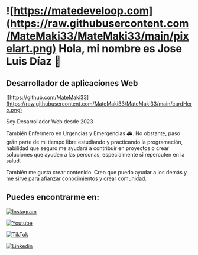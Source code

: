 
 # ![https://matedeveloop.com](https://raw.githubusercontent.com/MateMaki33/MateMaki33/main/pixelart.png) Hola, mi nombre es Jose Luis Díaz 👋
##  Desarrollador de aplicaciones Web

![https://github.com/MateMaki33](https://raw.githubusercontent.com/MateMaki33/MateMaki33/main/cardHero.png)

Soy Desarrollador Web desde 2023

También Enfermero en Urgencias y Emergencias 🚑.
No obstante, paso grán parte de mi tiempo libre estudiando y practicando la
programación, habilidad que seguro me ayudará a contribuir en proyectos o crear 
soluciones que ayuden a las personas, especialmente si repercuten en la salud.

También me gusta crear contenido. Creo que puedo ayudar
a los demás y me sirve para afianzar conocimientos y crear comunidad.

## Puedes encontrarme en:

[![Instagram](https://img.shields.io/badge/Instagram-%40matedeveloop-blue)](https://www.instagram.com/matedevloop/)

[![Youtube](https://img.shields.io/badge/youtube-%40matedeveloop-red)](https://youtube.com/@matedeveloop)

[![TikTok](https://img.shields.io/badge/TikTok-%40enfermero_digital-69C9D0)](https://www.tiktok.com/@enfermero_digital)

[![Linkedin](https://img.shields.io/badge/LinkedIn-Jose%20Luis%20Diaz-0077B5)](https://www.linkedin.com/in/jose-luis-diaz-garcia-aa0887229/)









